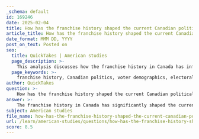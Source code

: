 ```yaml
---
_schema: default
id: 169246
date: 2025-02-04
title: How has the franchise history shaped the current Canadian political landscape?
article_title: How has the franchise history shaped the current Canadian political landscape?
date_format: MMM DD, YYYY
post_on_text: Posted on
seo:
  title: QuickTakes | American studies
  page_description: >-
    This analysis discusses how the franchise history in Canada has influenced the current political landscape, focusing on voter demographics, party dynamics, and policy development.
  page_keywords: >-
    franchise history, Canadian politics, voter demographics, electoral expansion, political parties, voter participation, policy development, governance, Indigenous rights, women's voting rights
author: QuickTakes
question: >-
    How has the franchise history shaped the current Canadian political landscape?
answer: >-
    The franchise history in Canada has significantly shaped the current political landscape by influencing voter demographics, party dynamics, and the overall governance structure. Key milestones in the evolution of voting rights, such as the extension of the franchise to women in 1920 and the inclusion of Indigenous peoples in 1960, reflect broader social and political changes that have occurred over time.\n\n1. **Expansion of the Electorate**: The gradual expansion of voting rights has led to a more diverse electorate. This diversity has prompted political parties to adapt their platforms and strategies to appeal to a wider range of voters, including women, Indigenous peoples, and various immigrant communities. As these groups have gained representation, their interests and concerns have increasingly influenced political discourse and policy-making.\n\n2. **Impact on Political Parties**: The historical context of franchise expansion has contributed to the development of a multi-party system in Canada. Major parties, such as the Liberal Party, Conservative Party, New Democratic Party (NDP), and Bloc Québécois, have emerged to represent different ideologies and constituencies. The need to address the interests of a diverse electorate has led to the formation of coalitions and alliances, particularly in regions with distinct cultural or political identities.\n\n3. **Voter Behavior and Participation**: Historical changes in voting rights have also affected voter turnout and participation rates. As more groups have gained the right to vote, there has been a corresponding increase in voter engagement and activism. This has been particularly evident in recent elections, where issues such as social justice, climate change, and Indigenous rights have mobilized voters and influenced electoral outcomes.\n\n4. **Policy Development**: The evolution of the franchise has shaped key policy developments in Canada, such as the introduction of universal healthcare in the 1960s. This policy shift was aligned with the growing demand for social welfare and reflected the changing expectations of the electorate. Political parties have had to respond to these demands, further illustrating the interplay between historical context and contemporary political strategies.\n\n5. **Governance and Accountability**: The historical context of franchise expansion has also influenced the governance structure in Canada. Political leaders are often held accountable to a more diverse electorate, which requires them to consider a broader range of perspectives and interests in their decision-making processes. This has implications for political accountability and responsiveness, as leaders must navigate the complexities of representing a multifaceted society.\n\nIn summary, the franchise history in Canada has played a crucial role in shaping the current political landscape by expanding the electorate, influencing party dynamics, and driving policy development. Understanding this historical context is essential for analyzing contemporary political debates and strategies, as it highlights the ongoing impact of past events on current governance and representation.
subject: American studies
file_name: how-has-the-franchise-history-shaped-the-current-canadian-political-landscape.md
url: /learn/american-studies/questions/how-has-the-franchise-history-shaped-the-current-canadian-political-landscape
score: 8.5
---
```


&nbsp;